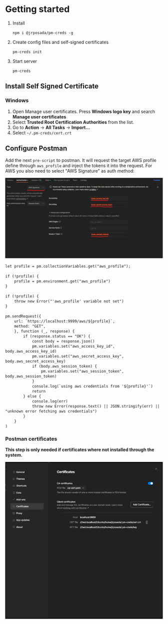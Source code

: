 # Getting started

1. Install

    ```shell
    npm i @jrposada/pm-creds -g
    ```

2. Create config files and self-signed certificates

    ```shell
    pm-creds init
    ```

3. Start server

    ```shell
    pm-creds
    ```

## Install Self Signed Certificate

### Windows

1. Open Manage user certificates. Press **Windows logo key** and search **Manage user certificates**
2. Select **Trusted Root Certification Authorities** from the list.
3. Go to **Action** -> **All Tasks** -> **Import...**
4. Select `~/.pm-creds/cert.crt`

## Configure Postman

Add the next `pre-script` to postman. It will request the target AWS profile define through `aws_profile` and inject the tokens it into the request. For AWS you also need to select "AWS Signature" as auth method:

![Postman Auth Tab](./docs/postman-auth-config.png)

```
let profile = pm.collectionVariables.get("aws_profile");

if (!profile) {
    profile = pm.environment.get("aws_profile")
}

if (!profile) {
    throw new Error("'aws_profile' variable not set")
}

pm.sendRequest({
    url: `https://localhost:9999/aws/${profile}`,
    method: "GET",
    }, function (_, response) {
        if (response.status == "OK") {
            const body = response.json()
            pm.variables.set("aws_access_key_id", body.aws_access_key_id)
            pm.variables.set("aws_secret_access_key", body.aws_secret_access_key)
            if (body.aws_session_token) {
                pm.variables.set("aws_session_token", body.aws_session_token)
            }
            console.log(`using aws credentials from '${profile}'`)
            return
        } else {
            console.log(err)
            throw new Error(response.text() || JSON.stringify(err) || "unknown error fetching aws credentials")
        }
    }
)
```

### Postman certificates

**This step is only needed if certificates where not installed through the system.**

![Postman Certificates](./docs/postman-certificates.png)
